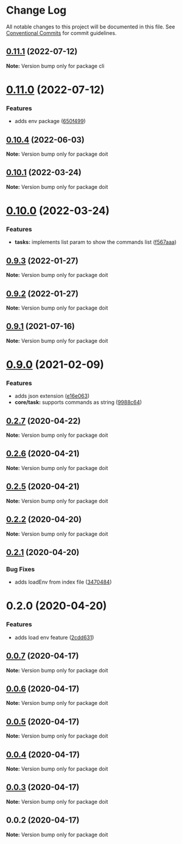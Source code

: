 # Change Log

All notable changes to this project will be documented in this file.
See [Conventional Commits](https://conventionalcommits.org) for commit guidelines.

## [0.11.1](https://github.com/doi7/cli/compare/v0.11.0...v0.11.1) (2022-07-12)

**Note:** Version bump only for package cli





# [0.11.0](https://github.com/doi7/cli/compare/v0.10.4...v0.11.0) (2022-07-12)


### Features

* adds env package ([650f499](https://github.com/doi7/cli/commit/650f499a76538a0d27476da3608e9a3c63108d0c))





## [0.10.4](https://github.com/only-doit/doit/compare/v0.10.3...v0.10.4) (2022-06-03)

**Note:** Version bump only for package doit





## [0.10.1](https://github.com/only-doit/doit/compare/v0.10.0...v0.10.1) (2022-03-24)

**Note:** Version bump only for package doit





# [0.10.0](https://github.com/only-doit/doit/compare/v0.9.3...v0.10.0) (2022-03-24)


### Features

* **tasks:** implements list param to show the commands list ([f567aaa](https://github.com/only-doit/doit/commit/f567aaa521c3b9be778dd9f833c400d38bb0ec6d))





## [0.9.3](https://github.com/only-doit/doit/compare/v0.9.2...v0.9.3) (2022-01-27)

**Note:** Version bump only for package doit





## [0.9.2](https://github.com/only-doit/doit/compare/v0.9.1...v0.9.2) (2022-01-27)

**Note:** Version bump only for package doit





## [0.9.1](https://github.com/only-doit/doit/compare/v0.9.0...v0.9.1) (2021-07-16)

**Note:** Version bump only for package doit





# [0.9.0](https://github.com/only-doit/doit/compare/v0.8.2...v0.9.0) (2021-02-09)


### Features

* adds json extension ([e16e063](https://github.com/only-doit/doit/commit/e16e06347054f9afc868d3911987f4c51d8b229c))
* **core/task:** supports commands as string ([9988c64](https://github.com/only-doit/doit/commit/9988c647f72b8407711ba54bc8c3fb4828bdf248))





## [0.2.7](https://github.com/only-doit/doit/compare/v0.2.6...v0.2.7) (2020-04-22)

**Note:** Version bump only for package doit





## [0.2.6](https://github.com/only-doit/doit/compare/v0.2.5...v0.2.6) (2020-04-21)

**Note:** Version bump only for package doit





## [0.2.5](https://github.com/only-doit/doit/compare/v0.2.4...v0.2.5) (2020-04-21)

**Note:** Version bump only for package doit





## [0.2.2](https://github.com/anteriovieira/doit/compare/v0.2.1...v0.2.2) (2020-04-20)

**Note:** Version bump only for package doit





## [0.2.1](https://github.com/anteriovieira/doit/compare/v0.2.0...v0.2.1) (2020-04-20)


### Bug Fixes

* adds loadEnv from index file ([3470484](https://github.com/anteriovieira/doit/commit/3470484e1a347ed3fe157b489ed28cd89bd98961))





# 0.2.0 (2020-04-20)


### Features

* adds load env feature ([2cdd631](https://github.com/anteriovieira/doit/commit/2cdd6316f2b96c783f6eb7118ef93ad255429fe5))





## [0.0.7](https://github.com/anteriovieira/doit/compare/v0.0.6...v0.0.7) (2020-04-17)

**Note:** Version bump only for package doit





## [0.0.6](https://github.com/anteriovieira/doit/compare/v0.0.5...v0.0.6) (2020-04-17)

**Note:** Version bump only for package doit





## [0.0.5](https://github.com/anteriovieira/doit/compare/v0.0.4...v0.0.5) (2020-04-17)

**Note:** Version bump only for package doit





## [0.0.4](https://github.com/anteriovieira/doit/compare/v0.0.3...v0.0.4) (2020-04-17)

**Note:** Version bump only for package doit





## [0.0.3](https://github.com/anteriovieira/doit/compare/v0.0.2...v0.0.3) (2020-04-17)

**Note:** Version bump only for package doit





## 0.0.2 (2020-04-17)

**Note:** Version bump only for package doit
